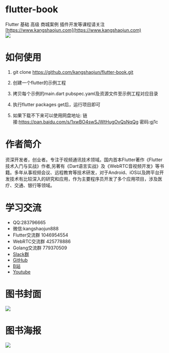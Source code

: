 # flutter-book
Flutter 基础 高级 商城案例 插件开发等课程请关注<br>
[https://www.kangshaojun.com](https://www.kangshaojun.com)<br>
[![](https://www.kangshaojun.com/images/study.png)](https://www.kangshaojun.com/posts/courses/)
<br>

# 如何使用

1. git clone https://github.com/kangshaojun/flutter-book.git

2. 创建一个flutter的示例工程

3. 拷贝每个示例的main.dart pubspec.yaml及资源文件至示例工程对应目录

4. 执行flutter packages get后，运行项目即可

5. 如果下载不下来可以使用网盘地址: 链接:https://pan.baidu.com/s/1xwBO4swSJWtHugOvQsNqQg  密码:gj1c

# 作者简介
资深开发者，创业者。专注于视频通讯技术领域。国内首本Flutter著作《Flutter技术入门与实战》作者,另著有《Dart语言实战》及《WebRTC音视频开发》等书籍。多年从事视频会议、远程教育等技术研发，对于Android、iOS以及跨平台开发技术有比较深入的研究和应用，作为主要程序员开发了多个应用项目，涉及医疗、交通、银行等领域。
  

# 学习交流
- QQ:283796665 
- 微信:kangshaojun888
- Flutter交流群 1046954554
- WebRTC交流群 425778886
- Golang交流群 779370509
- [Slack群](https://join.slack.com/t/kangshaojun/shared_invite/zt-riffsdox-jDe6AWhisMMeSC5Hx2bNMQ)
- [GitHub](https://github.com/kangshaojun)
- [B站](https://space.bilibili.com/394612055)
- [Youtube](https://www.youtube.com/channel/UCRFjV30272wRoWMTM4eLBuA)


# 图书封面
<img src="https://raw.githubusercontent.com/kangshaojun/flutter-book/master/screenshots/book_cover_2.jpeg"/>

# 图书海报
<img src="https://raw.githubusercontent.com/kangshaojun/flutter-book/master/screenshots/book_ad_2.jpeg"/>



